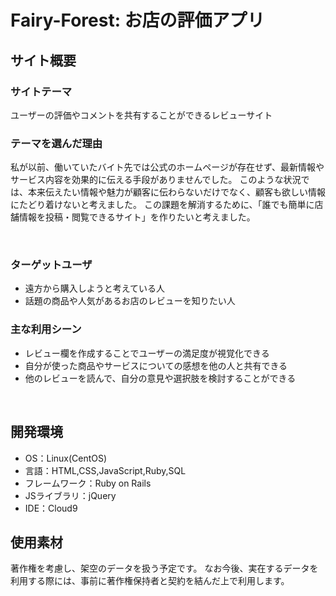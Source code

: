 # Fairy-Forest: お店の評価アプリ

## サイト概要
### サイトテーマ
ユーザーの評価やコメントを共有することができるレビューサイト

### テーマを選んだ理由
私が以前、働いていたバイト先では公式のホームページが存在せず、最新情報やサービス内容を効果的に伝える手段がありませんでした。
このような状況では、本来伝えたい情報や魅力が顧客に伝わらないだけでなく、顧客も欲しい情報にたどり着けないと考えました。
この課題を解消するために、「誰でも簡単に店舗情報を投稿・閲覧できるサイト」を作りたいと考えました。

​
### ターゲットユーザ
- 遠方から購入しようと考えている人
- 話題の商品や人気があるお店のレビューを知りたい人

### 主な利用シーン
- レビュー欄を作成することでユーザーの満足度が視覚化できる
- 自分が使った商品やサービスについての感想を他の人と共有できる
- 他のレビューを読んで、自分の意見や選択肢を検討することができる

<!-- ## 設計書 -->
<!-- 【補足説明】 -->
<!-- - テーマ提出時点では不要です。 -->
<!--「後ほど作成予定」-->
​
## 開発環境
- OS：Linux(CentOS)
- 言語：HTML,CSS,JavaScript,Ruby,SQL
- フレームワーク：Ruby on Rails
- JSライブラリ：jQuery
- IDE：Cloud9
​
## 使用素材
<!-- - 外部サービスの画像素材・音声素材を使用した場合は、必ずサービス名とURLを明記してください。 -->
<!-- - アプリケーションの実装に使用したgem/bootstrapのリファレンスなどの記載は不要です。 -->
<!-- - 使用しない場合は、使用素材の項目をREADMEから削除してください。 -->
<!-- - 架空の団体・題材を前提にポートフォリオを制作する場合、下記のテンプレートを当項目内に記載しましょう。 -->

著作権を考慮し、架空のデータを扱う予定です。
なお今後、実在するデータを利用する際には、事前に著作権保持者と契約を結んだ上で利用します。
